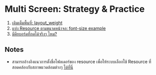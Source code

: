 
# Multi Screen: Strategy & Practice

1. [เติมเต็มพื้นที่: layout_weight](fill-them-in.md) 
2. [แบ่ง Resource ตามขนาดหน้าจอ: font-size example](font-size-for-screen.md)
3. [มีคียบอร์ดที่กดได้จริงๆ ไหม?](check-physical-keyboard.md)

## Notes

- สามารถอ้างอิงแนวการตั้งชื่อโฟลเดอร์ของ resource เพื่อให้ระบบเลือกใช้ Resource ที่สอดคล้องกับสภาพแวดล้อมต่างๆ [ได้ที่นี่](https://developer.android.com/guide/topics/resources/providing-resources.html)